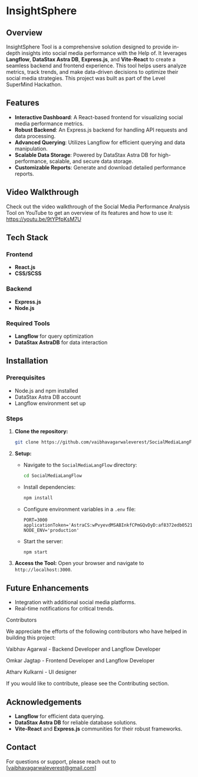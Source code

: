 # InsightSphere

## Overview

InsightSphere Tool is a comprehensive solution designed to provide in-depth insights into social media performance with the Help of. It leverages **Langflow**, **DataStax Astra DB**, **Express.js**, and **Vite-React** to create a seamless backend and frontend experience. This tool helps users analyze metrics, track trends, and make data-driven decisions to optimize their social media strategies.
This project was built as part of the Level SuperMind Hackathon.
## Features

- **Interactive Dashboard**: A React-based frontend for visualizing social media performance metrics.
- **Robust Backend**: An Express.js backend for handling API requests and data processing.
- **Advanced Querying**: Utilizes Langflow for efficient querying and data manipulation.
- **Scalable Data Storage**: Powered by DataStax Astra DB for high-performance, scalable, and secure data storage.
- **Customizable Reports**: Generate and download detailed performance reports.

## Video Walkthrough
Check out the video walkthrough of the Social Media Performance Analysis Tool on YouTube to get an overview of its features and how to use it: https://youtu.be/9tYPfpKsM7U

## Tech Stack

### Frontend

- **React.js**
- **CSS/SCSS**

### Backend

- **Express.js**
- **Node.js**


### Required Tools

- **Langflow** for query optimization
- **DataStax AstraDB** for data interaction

## Installation

### Prerequisites

- Node.js and npm installed
- DataStax Astra DB account
- Langflow environment set up

### Steps

1. **Clone the repository:**

   ```bash
   git clone https://github.com/vaibhavagarwaleverest/SocialMediaLangFlow.git
   ```

2. **Setup:**

   - Navigate to the `SocialMediaLangFlow` directory:
     ```bash
     cd SocialMediaLangFlow
     ```
   - Install dependencies:
     ```bash
     npm install
     ```
   - Configure environment variables in a `.env` file:
     ```
     PORT=3000
     applicationToken='AstraCS:wPvyevdMSABInkfCPmGQvDyD:af8372edb05216a359915b8f2de118e65155207278b2b07628a0fade2b6d8c8f'
     NODE_ENV='production'
     ```
   - Start the server:
     ```bash
     npm start
     ```

4. **Access the Tool:**
   Open your browser and navigate to `http://localhost:3000`.



## Future Enhancements

- Integration with additional social media platforms.
- Real-time notifications for critical trends.

Contributors

We appreciate the efforts of the following contributors who have helped in building this project:

Vaibhav Agarwal - Backend Developer and Langflow Developer

Omkar Jagtap - Frontend Developer and Langflow Developer

Atharv Kulkarni - UI designer

If you would like to contribute, please see the Contributing section.
## Acknowledgements

- **Langflow** for efficient data querying.
- **DataStax Astra DB** for reliable database solutions.
- **Vite-React** and **Express.js** communities for their robust frameworks.

## Contact

For questions or support, please reach out to [[vaibhavagarwaleverest@gmail.com](mailto\:vaibhavagarwaleverest@gmail.com)]


